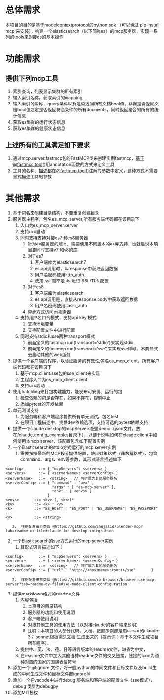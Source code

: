 # 总体需求
本项目的目的是基于[modelcontextprotocol的python sdk](https://github.com/modelcontextprotocol/python-sdk)
（可以通过
pip install mcp
来安装），构建一个elasticsearch（以下简称es）的mcp服务器，实现一系列的tools来对接es的基本操作

# 功能需求
## 提供下列mcp工具
1. 索引查询，列表显示集群的所有索引
2. 输入索引名称，获取索引的mapping
3. 输入索引的名称，query条件以及是否返回所有文档bool值，根据是否返回文档bool值决定是否返回符合条件的所有docments，同时返回聚合的所有的统计信息
4. 获取es集群的运行状态信息
5. 获取es集群的健康状态信息
## 上述所有的工具满足如下要求
1. 通过mcp.server.fastmcp包的FastMCP类来创建实例fastmcp，基于@fastmcp.tool()用annotation函数的方式来定义工具
2. 工具的名称、描述都在@fastmcp.tool()注解的参数中定义，这种方式不需要显式描述工具的参数

# 其他需求
1. 基于包名来创建目录结构，不要重复创建目录
2. 服务器主程序，包名es_mcp_server,所有服务端代码都在该目录下
   1. 入口为es_mcp_server.server
   2. 支持uvx启动
   3. 同时支持支持对接es7 和es8服务器
      1. 针对es服务器的版本，需要使用不同版本的es库支持，也就是说本项目要同时支持v7 和v8的库
      2. 对于es7
         1. 客户端库为elasticsearch7
         2. es api调用时，从response中获取返回数据
         3. 用户名密码使用http_auth
         4. 使用 ssl 而不是 tls 进行 SSL/TLS 配置
      3. 对于es8
         1. 客户端库为elasticsearch
         2. es api调用是，直接从response.body中获取返回数据
         3. 用户名密码使用basic_auth
      4. 异步方式访问es服务器
   4. 支持用户名口令模式、支持api key 模式
      1. 支持环境变量
      2. 支持配置文件中进行配置
   5. 同时支持stdio和sse两种transport模式
      1. 前面定义的fastmcp.run(transport='stdio')来实现stdio
      2. 前面定义的fastmcp.run(transport='sse')来实现sse即可，不要显式去启动其他的web服务
3. 提供一个客户端的程序，以验证服务的有效性,包名es_mcp_client，所有客户端代码都在该目录下
   1. 基于mcp.client.sse包的sse_client来实现
   2. 主程序入口为es_mcp_client.client
   3. 支持uvx启动
4. 使用hatchling来打包构建能力，能发布可安装、运行的包
   1. 检查依赖的包是否存在，如果不存在，提前中止
   2. 添加pytest的开发依赖
5. 单元测试支持
   1. 为服务端和客户端程序提供所有单元测试，包名test
   2. 在项目工程描述中，提供dev依赖选项，支持可选的pytest依赖支持
6.  提供一个claude desktop的mcpServers配置demo（json文件，放在/claude_config_examples目录下），以便于说明如何在claude client中如何使用本mcp server，该配置包含如下配置实例
   1.  一个Elasticsearch的stdio方式运行的mcp server实例
       1.  需要按照最新的MCP规范提供配置，使用对象格式（非数组格式），包含command、args、env等参数，其形式语言描述如下
   
   
   ``` bnf
   <config>       ::= { "mcpServers": <servers> }
   <servers>      ::= { <serverName>: <serverConfig> }
   <serverName>   ::=  <string>   // 可扩展为其他服务器名
   <serverConfig> ::= { "command" : "uvx" ,
                        "args" : [ "es-mcp-server" ],
                        "env" : [ <envs> ]
                      }  
   <envs>       ::= <kv> (, <kv>)*
   <kv>         ::= <k> : <v>
   <k>          ::= "ES_HOST" | "ES_PORT" | "ES_USERNAME"| "ES_PASSPORT" ...
   <v>          ::= <string>

   ```

       2.  样例配置细节类似 @https://github.com/ahujasid/blender-mcp?tab=readme-ov-file#claude-for-desktop-integration
   2.  一个Elasticsearch的sse方式运行的mcp server实例
       1.  其形式语言描述如下：
   ``` bnf
   <config>       ::= { "mcpServers": <servers> }
   <servers>      ::= { <serverName>: <serverConfig> }
   <serverName>   ::=  <string>   // 可扩展为其他服务器名
   <serverConfig> ::= { "url" : "http://<hostname>:<port>/sse"       }  
   ```
       2.  样例配置细节类似 @https://github.com/co-browser/browser-use-mcp-server?tab=readme-ov-file#sse-mode-client-configuration
7.  提供markdown格式的readme文件
    1.  内容包括
        1.  本项目的目录结构
        2.  服务器的功能和使用说明
        3.  客户端使用说明
        4.  对接其他工具的使用方法（以对接claude的客户端来说明）
        5.  注明：本项目的大部分代码、文档、配置示例都是用cursor的claude-3.7-sonnet根据[需求文档](/docs/requires.md) 生成出来的（提示词：基于本文件生成项目所有程序）。 
    2.  提供中、英、法、德、日等语言版本的readme文件，缺省为中文，
    3.  在readme文件中加入其他语种readme文件的交叉链接，链接的icon为语种对应的国家的国旗表情符号
8.  添加一个.gitignore 文件，将一般python的中间文件和目标文件以及build生成的中间生成文件和目标文件都ignore掉
9.  添加一个在vscode中进行debug 服务端和客户端的配置文件（sse模式），debug 类型为debugpy
10. 添加MIT授权
   


